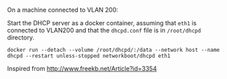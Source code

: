On a machine connected to VLAN 200:

Start the DHCP server as a docker container, assuming that `eth1` is connected to VLAN200 and that the `dhcpd.conf` file is in `/root/dhcpd` directory.

```
docker run --detach --volume /root/dhcpd/:/data --network host --name dhcpd --restart unless-stopped networkboot/dhcpd eth1
```

Inspired from http://www.freekb.net/Article?id=3354
